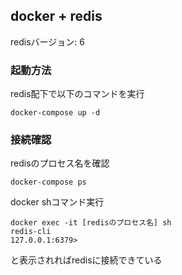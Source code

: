 ## docker + redis
redisバージョン: 6

### 起動方法
redis配下で以下のコマンドを実行
```
docker-compose up -d
```

### 接続確認
redisのプロセス名を確認
```
docker-compose ps
```

docker shコマンド実行
```
docker exec -it [redisのプロセス名] sh
redis-cli
127.0.0.1:6379> 
```
と表示されればredisに接続できている

